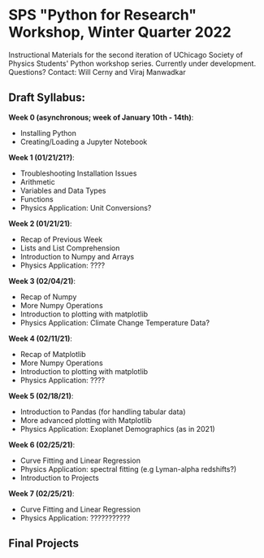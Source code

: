 # SPS "Python for Research" Workshop, Winter Quarter 2022

Instructional Materials for the second iteration of UChicago Society of Physics Students' Python workshop series. Currently under development.
Questions? Contact: Will Cerny and Viraj Manwadkar



## Draft Syllabus:

**Week 0 (asynchronous; week of January 10th - 14th)**:
- Installing Python 
- Creating/Loading a Jupyter Notebook

**Week 1 (01/21/21?)**:
- Troubleshooting Installation Issues
- Arithmetic 
- Variables and Data Types 
- Functions
- Physics Application: Unit Conversions?

**Week 2 (01/21/21)**:
- Recap of Previous Week
- Lists and List Comprehension 
- Introduction to Numpy and Arrays 
- Physics Application: ????

**Week 3 (02/04/21)**:
- Recap of Numpy
- More Numpy Operations
- Introduction to plotting with matplotlib
- Physics Application: Climate Change Temperature Data? 

**Week 4 (02/11/21)**:
- Recap of Matplotlib
- More Numpy Operations
- Introduction to plotting with matplotlib
- Physics Application: ????

**Week 5 (02/18/21)**:
- Introduction to Pandas (for handling tabular data)
- More advanced plotting with Matplotlib
- Physics Application: Exoplanet Demographics (as in 2021)

**Week 6 (02/25/21)**:
- Curve Fitting and Linear Regression
- Physics Application: spectral fitting (e.g Lyman-alpha redshifts?)
- Introduction to Projects

**Week 7 (02/25/21)**:
- Curve Fitting and Linear Regression
- Physics Application: ???????????




## Final Projects 



